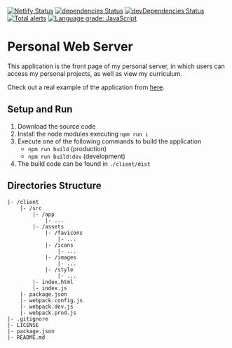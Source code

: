 [![Netlify Status](https://api.netlify.com/api/v1/badges/4d60dcc4-33a1-45ec-b417-013a1a0933e5/deploy-status)](https://app.netlify.com/sites/personalwebserver/deploys)
[![dependencies Status](https://david-dm.org/chema22r/personal-web-server/status.svg)](https://david-dm.org/chema22r/personal-web-server)
[![devDependencies Status](https://david-dm.org/chema22r/personal-web-server/dev-status.svg)](https://david-dm.org/chema22r/personal-web-server?type=dev)
[![Total alerts](https://img.shields.io/lgtm/alerts/g/Chema22R/personal-web-server.svg?logo=lgtm&logoWidth=18)](https://lgtm.com/projects/g/Chema22R/personal-web-server/alerts/)
[![Language grade: JavaScript](https://img.shields.io/lgtm/grade/javascript/g/Chema22R/personal-web-server.svg?logo=lgtm&logoWidth=18)](https://lgtm.com/projects/g/Chema22R/personal-web-server/context:javascript)

# Personal Web Server
This application is the front page of my personal server, in which users can access my personal projects, as well as view my curriculum.

Check out a real example of the application from [here](https://chema22r.com).

## Setup and Run
1. Download the source code
2. Install the node modules executing `npm run i`
3. Execute one of the following commands to build the application
    - `npm run build` (production)
    - `npm run build:dev` (development)
4. The build code can be found in `./client/dist`

## Directories Structure
```
|- /client
    |- /src
        |- /app
            |- ...
        |- /assets
            |- /favicons
                |- ...
            |- /icons
                |- ...
            |- /images
                |- ...
            |- /style
                |- ...
        |- index.html
        |- index.js
    |- package.json
    |- webpack.config.js
    |- webpack.dev.js
    |- webpack.prod.js
|- .gitignore
|- LICENSE
|- package.json
|- README.md
```
